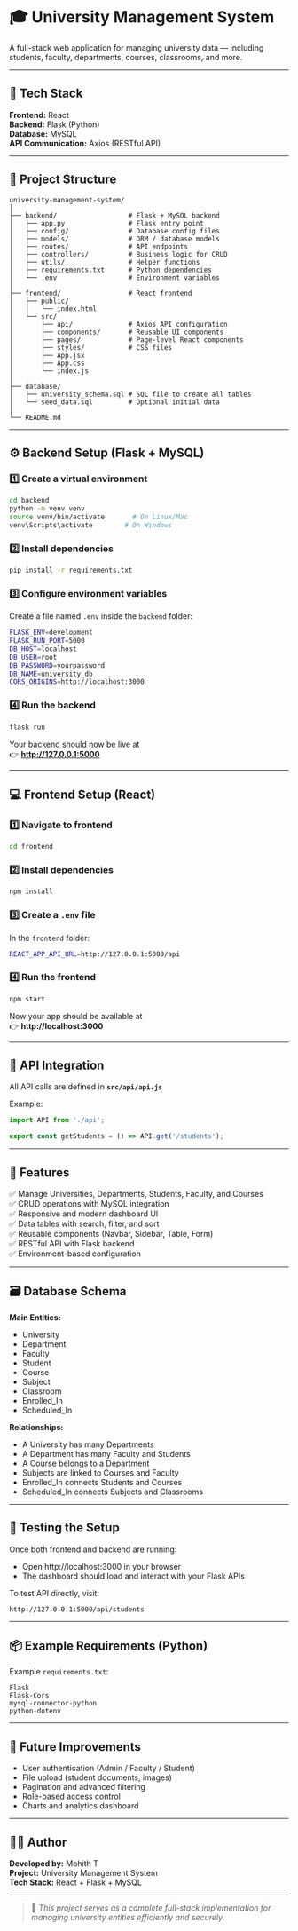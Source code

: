 # 🎓 University Management System

A full-stack web application for managing university data — including students, faculty, departments, courses, classrooms, and more.

---

## 🧩 Tech Stack

**Frontend:** React  
**Backend:** Flask (Python)  
**Database:** MySQL  
**API Communication:** Axios (RESTful API)  

---

## 📁 Project Structure

```
university-management-system/
│
├── backend/                  # Flask + MySQL backend
│   ├── app.py                # Flask entry point
│   ├── config/               # Database config files
│   ├── models/               # ORM / database models
│   ├── routes/               # API endpoints
│   ├── controllers/          # Business logic for CRUD
│   ├── utils/                # Helper functions
│   ├── requirements.txt      # Python dependencies
│   └── .env                  # Environment variables
│
├── frontend/                 # React frontend
│   ├── public/
│   │   └── index.html
│   └── src/
│       ├── api/              # Axios API configuration
│       ├── components/       # Reusable UI components
│       ├── pages/            # Page-level React components
│       ├── styles/           # CSS files
│       ├── App.jsx
│       ├── App.css
│       └── index.js
│
├── database/
│   ├── university_schema.sql # SQL file to create all tables
│   └── seed_data.sql         # Optional initial data
│
└── README.md
```

---

## ⚙️ Backend Setup (Flask + MySQL)

### 1️⃣ Create a virtual environment

```bash
cd backend
python -m venv venv
source venv/bin/activate       # On Linux/Mac
venv\Scripts\activate        # On Windows
```

### 2️⃣ Install dependencies

```bash
pip install -r requirements.txt
```

### 3️⃣ Configure environment variables

Create a file named `.env` inside the `backend` folder:

```bash
FLASK_ENV=development
FLASK_RUN_PORT=5000
DB_HOST=localhost
DB_USER=root
DB_PASSWORD=yourpassword
DB_NAME=university_db
CORS_ORIGINS=http://localhost:3000
```

### 4️⃣ Run the backend

```bash
flask run
```

Your backend should now be live at  
👉 **http://127.0.0.1:5000**

---

## 💻 Frontend Setup (React)

### 1️⃣ Navigate to frontend

```bash
cd frontend
```

### 2️⃣ Install dependencies

```bash
npm install
```

### 3️⃣ Create a `.env` file

In the `frontend` folder:

```bash
REACT_APP_API_URL=http://127.0.0.1:5000/api
```

### 4️⃣ Run the frontend

```bash
npm start
```

Now your app should be available at  
👉 **http://localhost:3000**

---

## 🔗 API Integration

All API calls are defined in **`src/api/api.js`**

Example:
```js
import API from './api';

export const getStudents = () => API.get('/students');
```

---

## 🧠 Features

✅ Manage Universities, Departments, Students, Faculty, and Courses  
✅ CRUD operations with MySQL integration  
✅ Responsive and modern dashboard UI  
✅ Data tables with search, filter, and sort  
✅ Reusable components (Navbar, Sidebar, Table, Form)  
✅ RESTful API with Flask backend  
✅ Environment-based configuration

---

## 🗃️ Database Schema

**Main Entities:**
- University
- Department
- Faculty
- Student
- Course
- Subject
- Classroom
- Enrolled_In
- Scheduled_In

**Relationships:**
- A University has many Departments  
- A Department has many Faculty and Students  
- A Course belongs to a Department  
- Subjects are linked to Courses and Faculty  
- Enrolled_In connects Students and Courses  
- Scheduled_In connects Subjects and Classrooms  

---

## 🧪 Testing the Setup

Once both frontend and backend are running:
- Open http://localhost:3000 in your browser  
- The dashboard should load and interact with your Flask APIs  

To test API directly, visit:
```
http://127.0.0.1:5000/api/students
```

---

## 📦 Example Requirements (Python)

Example `requirements.txt`:
```
Flask
Flask-Cors
mysql-connector-python
python-dotenv
```

---

## 🚀 Future Improvements

- User authentication (Admin / Faculty / Student)
- File upload (student documents, images)
- Pagination and advanced filtering
- Role-based access control
- Charts and analytics dashboard

---

## 👨‍💻 Author

**Developed by:** Mohith T  
**Project:** University Management System  
**Tech Stack:** React + Flask + MySQL  

---

> 🧾 *This project serves as a complete full-stack implementation for managing university entities efficiently and securely.*
